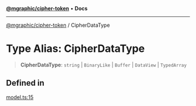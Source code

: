 [**@mgraphic/cipher-token**](../README.md) • **Docs**

***

[@mgraphic/cipher-token](../globals.md) / CipherDataType

# Type Alias: CipherDataType

> **CipherDataType**: `string` \| `BinaryLike` \| `Buffer` \| `DataView` \| `TypedArray`

## Defined in

[model.ts:15](https://github.com/mgraphic/cipher-token/blob/6ab4a04a2f8507b6bcf0aa89603c3ca7bcb3b225/src/model.ts#L15)
